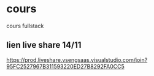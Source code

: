 # cours
cours fullstack

## lien live share 14/11


https://prod.liveshare.vsengsaas.visualstudio.com/join?95FC2527967B311593220ED27B8292FA0CC5

